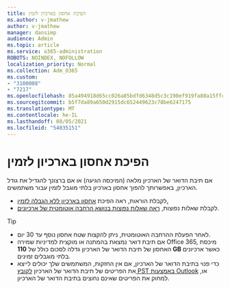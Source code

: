 ```yaml
---
title: הפיכת אחסון בארכיון לזמין
ms.author: v-jmathew
author: v-jmathew
manager: dansimp
audience: Admin
ms.topic: article
ms.service: o365-administration
ROBOTS: NOINDEX, NOFOLLOW
localization_priority: Normal
ms.collection: Adm_O365
ms.custom:
- "3100008"
- "7217"
ms.openlocfilehash: 85a494918d65cc026a85bdfd6348d5c3c190ef919fa88a15ffcd4e7e790b8737
ms.sourcegitcommit: b5f7da89a650d2915dc652449623c78be6247175
ms.translationtype: MT
ms.contentlocale: he-IL
ms.lasthandoff: 08/05/2021
ms.locfileid: "54035151"
---
```

# <a name="enable-auto-expanding-archiving"></a>הפיכת אחסון בארכיון לזמין

אם תיבת הדואר של הארכיון מלאה (המיכסה הגיעה) או אם ברצונך להגדיל את גודל הארכיון, באפשרותך להפוך אחסון בארכיון בלתי מוגבל לזמין עבור משתמשים.

- לקבלת הוראות, ראה הפיכת [אחסון בארכיון ללא הגבלה לזמין.](https://docs.microsoft.com/office365/securitycompliance/enable-unlimited-archiving)
- לקבלת שאלות נפוצות, [ראה שאלות נפוצות בנושא הרחבה אוטומטית של ארכיונים](https://blogs.technet.microsoft.com/exchange/2018/04/09/office-365-auto-expanding-archives-faq/).

> [!TIP]
>
> - לאחר הפעלת ההרחבה האוטומטית, ניתן להקצות שטח אחסון נוסף עד 30 יום.
> - אם תיבת דואר נמצאת בהמתנה או מוקצית למדיניות שמירה Office 365, מיכסת האחסון של תיבת הדואר של הארכיון גדלה לסכום כולל של **110 GB** כאשר ארכיונים בלתי מוגבלים זמינים.
> - כדי פנוי בתיבת הדואר של הארכיון, אם אין החזקות, המשתמשים שלך יכולים לייצא את הפריטים של תיבת הדואר של הארכיון [לקובץ PST באמצעות Outlook](https://support.office.com/article/Export-or-backup-email-contacts-and-calendar-to-an-Outlook-pst-file-14252b52-3075-4e9b-be4e-ff9ef1068f91) או, למחוק את הפריטים שאינם נחוצים בתיבת הדואר של הארכיון.
